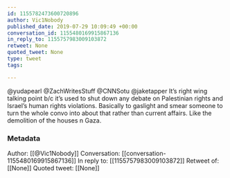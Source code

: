 ```yaml
---
id: 1155782473600720896
author: Vic1Nobody
published_date: 2019-07-29 10:09:49 +00:00
conversation_id: 1155480169915867136
in_reply_to: 1155757983009103872
retweet: None
quoted_tweet: None
type: tweet
tags:

---
```


@yudapearl @ZachWritesStuff @CNNSotu @jaketapper It’s right wing talking point b/c it’s used to shut down any debate on Palestinian rights and Israel’s human rights violations. Basically to gaslight and smear someone to turn the whole convo into about that rather than current affairs. Like the demolition of the houses n Gaza.

### Metadata

Author: [[@Vic1Nobody]]
Conversation: [[conversation-1155480169915867136]]
In reply to: [[1155757983009103872]]
Retweet of: [[None]]
Quoted tweet: [[None]]

